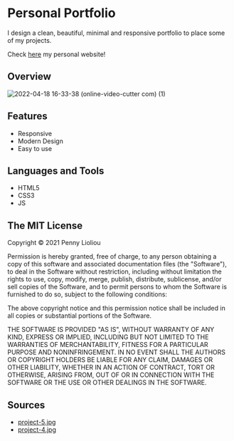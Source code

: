 # Personal Portfolio
I design a clean, beautiful, minimal and responsive portfolio to place some of my projects.

Check [here](https://pennylioliou.me/) my personal website!

## Overview

![2022-04-18 16-33-38 (online-video-cutter com) (1)](https://user-images.githubusercontent.com/88145246/163817071-306201ab-0465-49ed-b6f9-fdb639f2f02f.gif)


## Features
* Responsive
* Modern Design
* Easy to use

## Languages and Tools
* HTML5
* CSS3
* JS

## The MIT License
Copyright © 2021 Penny Lioliou

Permission is hereby granted, free of charge, to any person obtaining a copy of this software and associated documentation files (the "Software"), to deal in the Software without restriction, including without limitation the rights to use, copy, modify, merge, publish, distribute, sublicense, and/or sell copies of the Software, and to permit persons to whom the Software is furnished to do so, subject to the following conditions:

The above copyright notice and this permission notice shall be included in all copies or substantial portions of the Software.

THE SOFTWARE IS PROVIDED "AS IS", WITHOUT WARRANTY OF ANY KIND, EXPRESS OR IMPLIED, INCLUDING BUT NOT LIMITED TO THE WARRANTIES OF MERCHANTABILITY, FITNESS FOR A PARTICULAR PURPOSE AND NONINFRINGEMENT. IN NO EVENT SHALL THE AUTHORS OR COPYRIGHT HOLDERS BE LIABLE FOR ANY CLAIM, DAMAGES OR OTHER LIABILITY, WHETHER IN AN ACTION OF CONTRACT, TORT OR OTHERWISE, ARISING FROM, OUT OF OR IN CONNECTION WITH THE SOFTWARE OR THE USE OR OTHER DEALINGS IN THE SOFTWARE.

## Sources
* [project-5.jpg](https://13.127.97.79/course/compiler-design-online-videos)
* [project-4.jpg](https://www.istockphoto.com/photo/home-network-switch-with-free-dsl-port-gm157617773-13297854)


